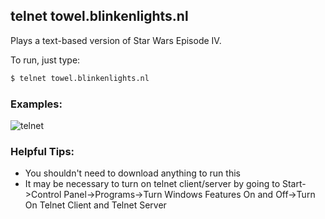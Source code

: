 ---
---


telnet towel.blinkenlights.nl 
-------
Plays a text-based version of Star Wars Episode IV.

To run, just type:
<!-- one line explanation would go here -->

<!-- minimal example -->
~~~ bash
$ telnet towel.blinkenlights.nl 
~~~

<!--more-->

### Examples:

![telnet](https://i.kinja-img.com/gawker-media/image/upload/hw5gskheq9awmtx6as2l.png)

### Helpful Tips:
- You shouldn't need to download anything to run this
- It may be necessary to turn on telnet client/server by going to Start->Control Panel->Programs->Turn Windows Features On and Off->Turn On Telnet Client and Telnet Server

